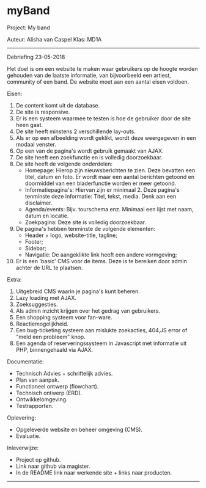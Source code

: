 # myBand
Project: My band

Auteur: Alisha van Caspel
Klas: MD1A

------------------------------------------------------------------------------------------------------------------------------

Debriefing 23-05-2018

Het doel is om een website te maken waar gebruikers op de hoogte worden gehouden van de laatste informatie, van bijvoorbeeld een artiest, community of een band. De website moet aan een aantal eisen voldoen.

Eisen:
1. De content komt uit de database.
2. De site is responsive.
3. Er is een systeem waarmee te testen is hoe de gebruiker door de site heen gaat.
4. De site heeft minstens 2 verschillende lay-outs.
5. Als er op een afbeelding wordt geklikt, wordt deze weergegeven in een modaal venster.
6. Op een van de pagina's wordt gebruik gemaakt van AJAX.
7. De site heeft een zoekfunctie en is volledig doorzoekbaar.
8. De site heeft de volgende onderdelen:
    - Homepage: Hierop zijn nieuwsberichten te zien. Deze bevatten een titel, datum en foto.
       Er wordt maar een aantal berichten getoond en doormiddel van een bladerfunctie worden er meer getoond.
    - Informatiepagina's: Hiervan zijn er minimaal 2. Deze pagina's tenminste deze informatie: Titel, tekst, media.
       Denk aan een disclaimer.
    - Agenda/events: Bijv. tourschema enz. Minimaal een lijst met naam, datum en locatie.
    - Zoekpagina: Deze site is volledig doorzoekbaar.
9. De pagina's hebben tenminste de volgende elementen:
    - Header + logo, website-title, tagline;
    - Footer;
    - Sidebar;
    - Navigatie: De aangeklikte link heeft een andere vormgeving;
10. Er is een 'basic' CMS voor de items. Deze is te bereiken door admin achter de URL te plaatsen.

Extra:
1. Uitgebreid CMS waarin je pagina's kunt beheren.
2. Lazy loading met AJAX.
3. Zoeksuggesties.
4. Als admin inzicht krijgen over het gedrag van gebruikers.
5. Een shopping systeem voor fan-ware.
6. Reactiemogelijkheid.
7. Een bug-ticketing systeem aan mislukte zoekacties, 404,JS error of "meld een probleem" knop.
8. Een agenda of reserveringssysteem​ ​in Javascript met informatie uit PHP,
 binnengehaald via AJAX.
 
 Documentatie:
 - Technisch Advies + schriftelijk advies.
 - Plan van aanpak.
 - Functioneel ontwerp (flowchart).
 - Technisch ontwerp (ERD).
 - Ontwikkelomgeving.
 - Testrapporten.
 
 Oplevering:
 - Opgeleverde website en beheer omgeving (CMS).
 - Evaluatie. 
 
 Inleverwijze:
 - Project op github.
 - Link naar github via magister.
 - In de README link naar werkende site + links naar producten.
 
 -----------------------------------------------------------------------------------------------------------------------------
